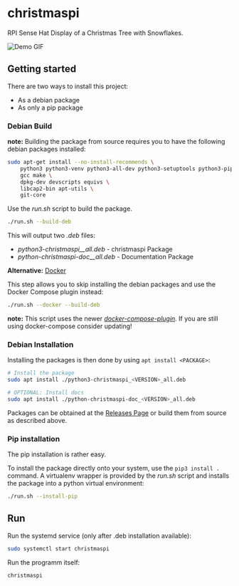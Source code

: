 # christmaspi

RPI Sense Hat Display of a Christmas Tree with Snowflakes.

![Demo GIF](./doc/img/demo.gif)

## Getting started

There are two ways to install this project:

* As a debian package
* As only a pip package

### Debian Build

**note:** Building the package from source requires you to have the following debian packages
installed:

```bash
sudo apt-get install --no-install-recommends \
    python3 python3-venv python3-all-dev python3-setuptools python3-pip \
    gcc make \
    dpkg-dev devscripts equivs \
    libcap2-bin apt-utils \
    git-core
```

Use the *run.sh* script to build the package.

```bash
./run.sh --build-deb
```

This will output two *.deb* files:

* *python3-christmaspi_<VERSION>_all.deb* - christmaspi Package
* *python-christmaspi-doc_<VERSION>_all.deb* - Documentation Package

**Alternative:** [Docker](https://docs.docker.com/engine/install/debian/)

This step allows you to skip installing the debian packages and use the Docker Compose plugin 
instead:

```bash
./run.sh --docker --build-deb
```

**note:** This script uses the newer
[*docker-compose-plugin*](https://docs.docker.com/compose/install/linux/).
If you are still using docker-compose consider updating!

### Debian Installation

Installing the packages is then done by using `apt install <PACKAGE>`:

```bash
# Install the package
sudo apt install ./python3-christmaspi_<VERSION>_all.deb

# OPTIONAL: Install docs
sudo apt install ./python-christmaspi-doc_<VERSION>_all.deb
```

Packages can be obtained at the
[Releases Page](https://github.com/maxistephan/sensehat-christmas/releases/new) or build
them from source as described above.

### Pip installation

The pip installation is rather easy.

To install the package directly onto your system, use the `pip3 install .` command.
A virtualenv wrapper is provided by the *run.sh* script and installs the package into a python
virtual environment:

```bash
./run.sh --install-pip
```

## Run

Run the systemd service (only after .deb installation available):

```bash
sudo systemctl start christmaspi
```

Run the programm itself:

```bash
christmaspi
```
